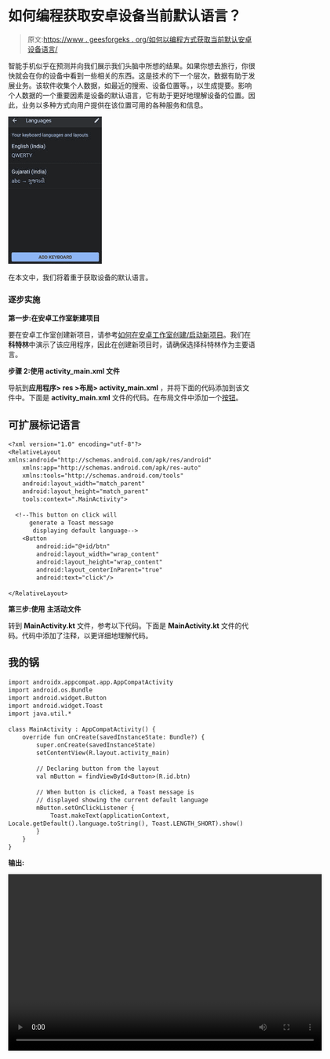 # 如何编程获取安卓设备当前默认语言？

> 原文:[https://www . geesforgeks . org/如何以编程方式获取当前默认安卓设备语言/](https://www.geeksforgeeks.org/how-to-get-current-default-language-of-android-device-programmatically/)

智能手机似乎在预测并向我们展示我们头脑中所想的结果。如果你想去旅行，你很快就会在你的设备中看到一些相关的东西。这是技术的下一个层次，数据有助于发展业务。该软件收集个人数据，如最近的搜索、设备位置等。，以生成提要。影响个人数据的一个重要因素是设备的默认语言，它有助于更好地理解设备的位置。因此，业务以多种方式向用户提供在该位置可用的各种服务和信息。

![](img/ae12df0d8927fe44fa0e52c8c82e6c98.png)

在本文中，我们将着重于获取设备的默认语言。

### 逐步实施

**第一步:在安卓工作室新建项目**

要在安卓工作室创建新项目，请参考[如何在安卓工作室创建/启动新项目](https://www.geeksforgeeks.org/android-how-to-create-start-a-new-project-in-android-studio/)。我们在**科特林**中演示了该应用程序，因此在创建新项目时，请确保选择科特林作为主要语言。

**步骤 2:使用 activity_main.xml 文件**

导航到**应用程序> res >布局> activity_main.xml** ，并将下面的代码添加到该文件中。下面是 **activity_main.xml** 文件的代码。在布局文件中添加一个[按钮](https://www.geeksforgeeks.org/button-in-kotlin/)。

## 可扩展标记语言

```
<?xml version="1.0" encoding="utf-8"?>
<RelativeLayout xmlns:android="http://schemas.android.com/apk/res/android"
    xmlns:app="http://schemas.android.com/apk/res-auto"
    xmlns:tools="http://schemas.android.com/tools"
    android:layout_width="match_parent"
    android:layout_height="match_parent"
    tools:context=".MainActivity">

  <!--This button on click will
      generate a Toast message
       displaying default language-->
    <Button
        android:id="@+id/btn"
        android:layout_width="wrap_content"
        android:layout_height="wrap_content"
        android:layout_centerInParent="true"
        android:text="click"/>

</RelativeLayout>
```

**第三步:使用** **主活动文件**

转到 **MainActivity.kt** 文件，参考以下代码。下面是 **MainActivity.kt** 文件的代码。代码中添加了注释，以更详细地理解代码。

## 我的锅

```
import androidx.appcompat.app.AppCompatActivity
import android.os.Bundle
import android.widget.Button
import android.widget.Toast
import java.util.*

class MainActivity : AppCompatActivity() {
    override fun onCreate(savedInstanceState: Bundle?) {
        super.onCreate(savedInstanceState)
        setContentView(R.layout.activity_main)

        // Declaring button from the layout
        val mButton = findViewById<Button>(R.id.btn)

        // When button is clicked, a Toast message is
        // displayed showing the current default language
        mButton.setOnClickListener {
            Toast.makeText(applicationContext, Locale.getDefault().language.toString(), Toast.LENGTH_SHORT).show()
        }
    }
}
```

**输出:**

<video class="wp-video-shortcode" id="video-684161-1" width="640" height="360" preload="metadata" controls=""><source type="video/mp4" src="https://media.geeksforgeeks.org/wp-content/uploads/20210816220543/o105.mp4?_=1">[https://media.geeksforgeeks.org/wp-content/uploads/20210816220543/o105.mp4](https://media.geeksforgeeks.org/wp-content/uploads/20210816220543/o105.mp4)</video>
